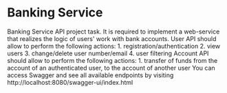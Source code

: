 <h1>Banking Service</h1>
Banking Service API project task. It is required to implement a web-service that realizes the logic of users' work with bank accounts.
User API should allow to perform the following actions: 
1. registration/authentication
2. view users
3. change/delete user number/email
4. user filtering
Account API should allow to perform the following actions:
1. transfer of funds from the account of an authenticated user, to the account of another user
You can access Swagger and see all available endpoints by visiting http://localhost:8080/swagger-ui/index.html
